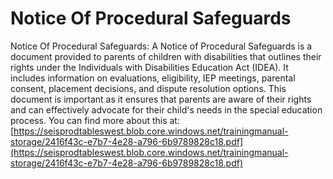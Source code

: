 # Notice Of Procedural Safeguards
Notice Of Procedural Safeguards: A Notice of Procedural Safeguards is a document provided to parents of children with disabilities that outlines their rights under the Individuals with Disabilities Education Act (IDEA). It includes information on evaluations, eligibility, IEP meetings, parental consent, placement decisions, and dispute resolution options. This document is important as it ensures that parents are aware of their rights and can effectively advocate for their child's needs in the special education process.
You can find more about this at: [https://seisprodtableswest.blob.core.windows.net/trainingmanual-storage/2416f43c-e7b7-4e28-a796-6b9789828c18.pdf](https://seisprodtableswest.blob.core.windows.net/trainingmanual-storage/2416f43c-e7b7-4e28-a796-6b9789828c18.pdf)